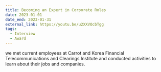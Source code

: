 ```yaml
---
title: Becoming an Expert in Corporate Roles
date: 2023-01-01
date_end: 2023-01-31
external_link: https://youtu.be/u2XXVOcbTgg
tags:
  - Interview
  - Award
---
```

we met current employees at Carrot and Korea Financial Telecommunications and Clearings Institute and conducted activities to learn about their jobs and companies.